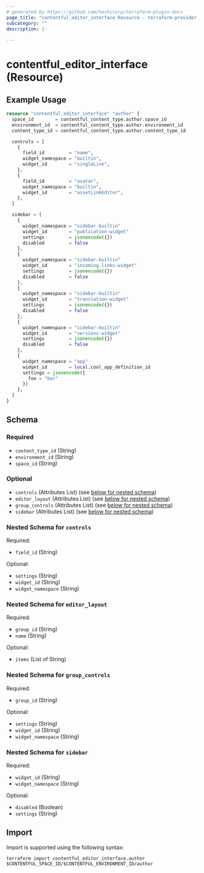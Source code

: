 ```yaml
---
# generated by https://github.com/hashicorp/terraform-plugin-docs
page_title: "contentful_editor_interface Resource - terraform-provider-contentful"
subcategory: ""
description: |-
  
---
```


# contentful_editor_interface (Resource)



## Example Usage

```terraform
resource "contentful_editor_interface" "author" {
  space_id        = contentful_content_type.author.space_id
  environment_id  = contentful_content_type.author.environment_id
  content_type_id = contentful_content_type.author.content_type_id

  controls = [
    {
      field_id         = "name",
      widget_namespace = "builtin",
      widget_id        = "singleLine",
    },
    {
      field_id         = "avatar",
      widget_namespace = "builtin",
      widget_id        = "assetLinkEditor",
    },
  ]

  sidebar = [
    {
      widget_namespace = "sidebar-builtin"
      widget_id        = "publication-widget"
      settings         = jsonencode({})
      disabled         = false
    },
    {
      widget_namespace = "sidebar-builtin"
      widget_id        = "incoming-links-widget"
      settings         = jsonencode({})
      disabled         = false
    },
    {
      widget_namespace = "sidebar-builtin"
      widget_id        = "translation-widget"
      settings         = jsonencode({})
      disabled         = false
    },
    {
      widget_namespace = "sidebar-builtin"
      widget_id        = "versions-widget"
      settings         = jsonencode({})
      disabled         = false
    },
    {
      widget_namespace = "app"
      widget_id        = local.cool_app_definition_id
      settings = jsonencode({
        foo = "bar"
      })
    },
  ]
}
```

<!-- schema generated by tfplugindocs -->
## Schema

### Required

- `content_type_id` (String)
- `environment_id` (String)
- `space_id` (String)

### Optional

- `controls` (Attributes List) (see [below for nested schema](#nestedatt--controls))
- `editor_layout` (Attributes List) (see [below for nested schema](#nestedatt--editor_layout))
- `group_controls` (Attributes List) (see [below for nested schema](#nestedatt--group_controls))
- `sidebar` (Attributes List) (see [below for nested schema](#nestedatt--sidebar))

<a id="nestedatt--controls"></a>
### Nested Schema for `controls`

Required:

- `field_id` (String)

Optional:

- `settings` (String)
- `widget_id` (String)
- `widget_namespace` (String)


<a id="nestedatt--editor_layout"></a>
### Nested Schema for `editor_layout`

Required:

- `group_id` (String)
- `name` (String)

Optional:

- `items` (List of String)


<a id="nestedatt--group_controls"></a>
### Nested Schema for `group_controls`

Required:

- `group_id` (String)

Optional:

- `settings` (String)
- `widget_id` (String)
- `widget_namespace` (String)


<a id="nestedatt--sidebar"></a>
### Nested Schema for `sidebar`

Required:

- `widget_id` (String)
- `widget_namespace` (String)

Optional:

- `disabled` (Boolean)
- `settings` (String)

## Import

Import is supported using the following syntax:

```shell
terraform import contentful_editor_interface.author $CONTENTFUL_SPACE_ID/$CONTENTFUL_ENVIRONMENT_ID/author
```
